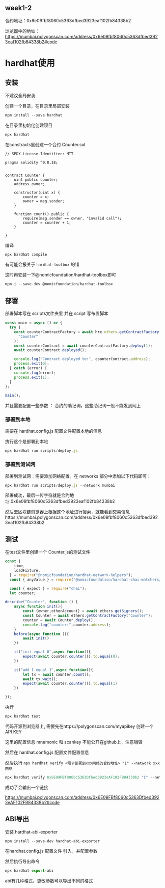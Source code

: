 ## week1-2

合约地址：0x6e09fbf8060c5363dfbed3923eaf102fb84338b2


浏览器中的地址：https://mumbai.polygonscan.com/address/0x6e09fbf8060c5363dfbed3923eaf102fb84338b2#code




# hardhat使用

## 安装
不建议全局安装

创建一个目录，在目录里局部安装
```js
npm install --save hardhat

```

在目录里初始化创建项目
```js
npx hardhat
```

在constracts里创建一个合约  Counter.sol
```solidity
// SPDX-License-Identifier: MIT

pragma solidity ^0.8.18;


contract Counter {
    uint public counter;
    address owner;

    constructor(uint x) {
        counter = x;
        owner = msg.sender;
    }

    function count() public {
        require(msg.sender == owner, "invalid call");
        counter = counter + 1;
    }

}
```
编译
```js
npx hardhat compile
```

有可能会报关于 `hardhat-toolbox` 的错

这时再安装一下@nomicfoundation/hardhat-toolbox即可
```js
npm i --save-dev @nomicfoundation/hardhat-toolbox
```

## 部署
部署脚本写在 scripts文件夹里
并在 script 写布置脚本
```js
const main = async () => {
  try {
    const counterContractFactory = await hre.ethers.getContractFactory(
      "Counter"
    );
    const counterContract = await counterContractFactory.deploy(1);
    await counterContract.deployed();

    console.log("Contract deployed to:", counterContract.address);
    process.exit(0);
  } catch (error) {
    console.log(error);
    process.exit(1);
  }
};
  
main();
```

并且需要配置一些参数 ： 合约的助记词，这些助记词一般不能发到网上

### 部署到本地
需要在 hardhat.config.js 配置文件配置本地的信息


执行这个是部署到本地
```js
npx hardhat run scripts/deploy.js
```

### 部署到测试网
部署到测试网：需要添加网络配置。在 networks 部分中添加以下代码即可：
```js
npx hardhat run scripts/deploy.js --network mumbai
```
部署成功，最后一传字符就是合约地址:0x6e09fbf8060c5363dfbed3923eaf102fb84338b2


 然后去区块链浏览器上根据这个地址进行搜索，就能看到交易信息https://mumbai.polygonscan.com/address/0x6e09fbf8060c5363dfbed3923eaf102fb84338b2


## 测试
在test文件里创建一个 Counter.js的测试文件
```js
const {
    time,
    loadFixture,
  } = require("@nomicfoundation/hardhat-network-helpers");
  const { anyValue } = require("@nomicfoundation/hardhat-chai-matchers/withArgs");

  const { expect } = require("chai");
  let counter;

describe("Counter", function () {
    async function init(){
        const {owner,otherAccount} = await ethers.getSigners();
        const Counter = await ethers.getContractFactory("Counter");
        counter = await Counter.deploy();
        console.log("counter:",counter.address);
    }
    before(async function (){
        await init()
    })

    it("init equal 0",async function(){
        expect(await counter.counter()).to.equal(0);
    })

    it("add 1 equal 1",async function(){
        let tx = await counter.count();
        await tx.wait();
        expect(await counter.counter()).to.equal(1)
    })

});
  ```


执行 
```js
npx hardhat test
```

代码开源到浏览器上,
需要先在https://polygonscan.com/myapikey 创建一个 API KEY

这里的配置信息 mnemonic 和 scankey 不能公开在github上，注意销毁

然后在 hardhat.config.js 配置文件配置信息


然后执行  `npx hardhat verify <刚才部署到xxx网络的合约地址> "1" --network xxx网络`
```js
npx hardhat verify 0x6E09FBf8060c5363Dfbed3923eAF102FB84338b2 "1" --network mumbai
```
成功了会输出一个链接

https://mumbai.polygonscan.com/address/0x6E09FBf8060c5363Dfbed3923eAF102FB84338b2#code



## ABI导出
安装  hardhat-abi-exporter
```js
npm install --save-dev hardhat-abi-exporter
```
在hardhat.config.js 配置文件 引入，并配置参数


然后执行导出命令
```js
npx hardhat export-abi
```

abi有几种格式，更改参数可以导出不同的格式
